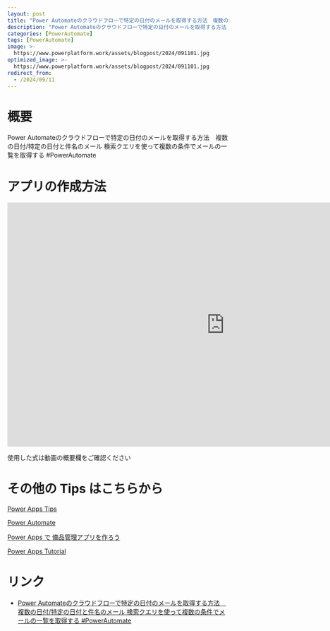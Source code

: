 ```yaml
---
layout: post
title: "Power Automateのクラウドフローで特定の日付のメールを取得する方法　複数の日付/特定の日付と件名のメール 検索クエリを使って複数の条件でメールの一覧を取得する #PowerAutomate"
description: "Power Automateのクラウドフローで特定の日付のメールを取得する方法　複数の日付/特定の日付と件名のメール 検索クエリを使って複数の条件でメールの一覧を取得する #PowerAutomateを動画で分かりやすく解説"
categories: [PowerAutomate]
tags: [PowerAutomate]
image: >-
  https://www.powerplatform.work/assets/blogpost/2024/091101.jpg
optimized_image: >-
  https://www.powerplatform.work/assets/blogpost/2024/091101.jpg
redirect_from:
  - /2024/09/11
---
```



#  概要

Power Automateのクラウドフローで特定の日付のメールを取得する方法　複数の日付/特定の日付と件名のメール 検索クエリを使って複数の条件でメールの一覧を取得する #PowerAutomate


# アプリの作成方法

<iframe width="983" height="553" src="https://www.youtube.com/embed/wLsF0arMGlw" title="YouTube video player" frameborder="0" allow="accelerometer; autoplay; clipboard-write; encrypted-media; gyroscope; picture-in-picture" allowfullscreen></iframe>


使用した式は動画の概要欄をご確認ください


# その他の Tips はこちらから

[Power Apps Tips](https://www.youtube.com/watch?v=VrAQf3JQ7yM&list=PLVhFi1fb3DqakSLVMn22DDcySXh9jtzi- )


[Power Automate](https://www.youtube.com/watch?v=-YnJYT0ASEM&list=PLVhFi1fb3Dqbzic6GieqnLFgD3aTj-eHA)


[Power Apps で 備品管理アプリを作ろう](https://www.youtube.com/playlist?list=PLVhFi1fb3DqZM3HKb8Hea6XEL96990Fyn)


[Power Apps Tutorial](https://www.youtube.com/playlist?list=PLVhFi1fb3DqalxpL974VvAJvV4iWoSbe_)


# リンク


- [Power Automateのクラウドフローで特定の日付のメールを取得する方法　複数の日付/特定の日付と件名のメール 検索クエリを使って複数の条件でメールの一覧を取得する #PowerAutomate](https://www.youtube.com/watch?v=wLsF0arMGlw)

